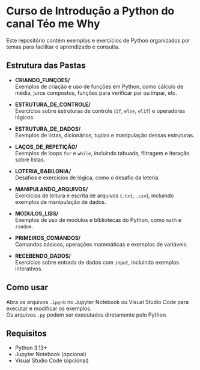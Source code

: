 # Curso de Introdução a Python do canal Téo me Why

Este repositório contém exemplos e exercícios de Python organizados por temas para facilitar o aprendizado e consulta.

## Estrutura das Pastas

- **CRIANDO_FUNÇOES/**  
  Exemplos de criação e uso de funções em Python, como cálculo de média, juros compostos, funções para verificar par ou ímpar, etc.

- **ESTRUTURA_DE_CONTROLE/**  
  Exercícios sobre estruturas de controle (`if`, `else`, `elif`) e operadores lógicos.

- **ESTRUTURA_DE_DADOS/**  
  Exemplos de listas, dicionários, tuplas e manipulação dessas estruturas.

- **LAÇOS_DE_REPETIÇÃO/**  
  Exemplos de loops `for` e `while`, incluindo tabuada, filtragem e iteração sobre listas.

- **LOTERIA_BABILONIA/**  
  Desafios e exercícios de lógica, como o desafio da loteria.

- **MANIPULANDO_ARQUIVOS/**  
  Exercícios de leitura e escrita de arquivos (`.txt`, `.csv`), incluindo exemplos de manipulação de dados.

- **MODULOS_LIBS/**  
  Exemplos de uso de módulos e bibliotecas do Python, como `math` e `random`.

- **PRIMEIROS_COMANDOS/**  
  Comandos básicos, operações matemáticas e exemplos de variáveis.

- **RECEBENDO_DADOS/**  
  Exercícios sobre entrada de dados com `input`, incluindo exemplos interativos.

## Como usar

Abra os arquivos `.ipynb` no Jupyter Notebook ou Visual Studio Code para executar e modificar os exemplos.  
Os arquivos `.py` podem ser executados diretamente pelo Python.

## Requisitos

- Python 3.13+
- Jupyter Notebook (opcional)
- Visual Studio Code (opcional)